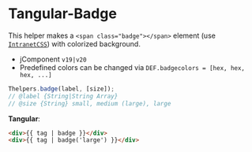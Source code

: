 # Tangular-Badge

This helper makes a `<span class="badge"></span>` element (use [`IntranetCSS`](https://componentator.com/components/intranet-css/)) with colorized background.

- jComponent `v19|v20`
- Predefined colors can be changed via `DEF.badgecolors = [hex, hex, hex, ...]`

```js
Thelpers.badge(label, [size]);
// @label {String|String Array}
// @size {String} small, medium (large), large
```

__Tangular__:

```html
<div>{{ tag | badge }}</div>
<div>{{ tag | badge('large') }}</div>
```